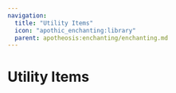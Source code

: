 ```yaml
---
navigation:
  title: "Utility Items"
  icon: "apothic_enchanting:library"
  parent: apotheosis:enchanting/enchanting.md
---
```


# Utility Items

<SubPages />